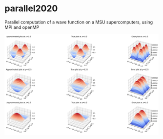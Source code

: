 # parallel2020

Parallel computation of a wave function on a MSU supercomputers, using MPI and openMP


<img src="Figure_1.png" alt="caer.resize()" />
